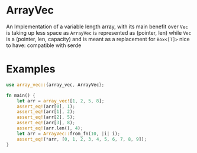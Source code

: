 # ArrayVec
An Implementation of a variable length array, with its main benefit over `Vec` is taking up less space
as `ArrayVec` is represented as (pointer, len) while `Vec` is a (pointer, len, capacity)
and is meant as a replacement for `Box<[T]>`
nice to have: compatible with serde
# Examples
```rust
use array_vec::{array_vec, ArrayVec};

fn main() {
    let arr = array_vec![1, 2, 5, 8];
    assert_eq!(arr[0], 1);
    assert_eq!(arr[1], 2);
    assert_eq!(arr[2], 5);
    assert_eq!(arr[3], 8);
    assert_eq!(arr.len(), 4);
    let arr = ArrayVec::from_fn(10, |i| i);
    assert_eq!(*arr, [0, 1, 2, 3, 4, 5, 6, 7, 8, 9]);
}
```